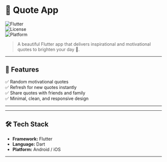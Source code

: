 # 📜 Quote App  
![Flutter](https://img.shields.io/badge/Flutter-3.32-blue?logo=flutter)  
![License](https://img.shields.io/badge/License-MIT-green)  
![Platform](https://img.shields.io/badge/Platform-Android%20%7C%20iOS-orange)  

> A beautiful Flutter app that delivers inspirational and motivational quotes to brighten your day 🌟.  

---

## 🚀 Features  
✅ Random motivational quotes  
✅ Refresh for new quotes instantly  
✅ Share quotes with friends and family  
✅ Minimal, clean, and responsive design  

---



---

## 🛠 Tech Stack  
- **Framework:** Flutter  
- **Language:** Dart  
- **Platform:** Android / iOS  

---

